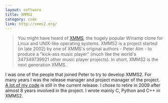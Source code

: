```yaml
---
layout: software
title: XMMS2
category: code
link: http://xmms2.org/
---
```


> You might have heard of [XMMS][1], the hugely popular Winamp clone for Linux and UNIX-like operating systems. XMMS2 is a project started (in late 2002) by one of XMMS's original authors - Peter Alm - to produce a "kick-ass music player" (much like the world's 347349739921 other music player projects). In short, XMMS2 is the next generation XMMS.

I was one of the people that joined Peter to try to develop XMMS2. For many years I was the release manager and project manager of the project. [A lot of my code][2] is still in the current release. I chose to retire in 2009 after almost 8 years involved in the project. I wrote mainly C, Python and C++ in XMMS2.

[1]: http://legacy.xmms2.org
[2]: http://www.ohloh.net/p/xmms2/contributors/19915763353755